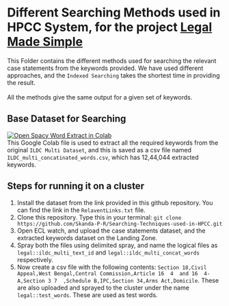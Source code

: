 # Different Searching Methods used in HPCC System, for the project [Legal Made Simple](https://github.com/Skanda-P-R/Legal-Made-Simple)
This Folder contains the different methods used for searching the relevant case statements from the keywords provided. We have used different approaches, and the ```Indexed Searching``` takes the shortest time in providing the result.<br><br>
All the methods give the same output for a given set of keywords.
## Base Dataset for Searching
[![Open Spacy Word Extract in Colab](https://colab.research.google.com/assets/colab-badge.svg)](https://colab.research.google.com/drive/1tQbkiYx5rRIXy0kVZ2UcUgD9rdBsBtFM?usp=sharing)<br>This Google Colab file is used to extract all the required keywords from the original ```ILDC Multi Dataset```, and this is saved as a csv file named ```ILDC_multi_concatinated_words.csv```, which has 12,44,044 extracted keywords.
## Steps for running it on a cluster

1. Install the dataset from the link provided in this github repository. You can find the link in the ```RelaventLinks.txt``` file.
2. Clone this repository. Type this in your terminal: ```git clone https://github.com/Skanda-P-R/Searching-Techniques-used-in-HPCC.git```
3. Open ECL watch, and upload the case statements dataset, and the extracted keywords dataset on the Landing Zone.
4. Spray both the files using delimited spray, and name the logical files as ``` legal::ildc_multi_text_id``` and ```legal::ildc_multi_concat_words``` respectively.
5. Now create a csv file with the following contents: ```Section 18,Civil Appeal,West Bengal,Central Commission,Article 16  4  and 16  4-A,Section 3 7  ,Schedule B,IPC,Section 34,Arms Act,Domicile```. These are also uploaded and sprayed to the cluster under the name ```legal::test_words```. These are used as test words.
